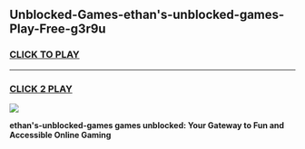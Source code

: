 
## Unblocked-Games-ethan's-unblocked-games-Play-Free-g3r9u
<h3>
<a href="https://premium76.site?title=ethan's-unblocked-games&ref=21A">CLICK TO PLAY</a></h3>
<hr>

<h3>
<a href="https://premium76.site?title=ethan's-unblocked-games&ref=21A">CLICK 2 PLAY</a>
  
</h3>

<a href="https://premium76.site?title=ethan's-unblocked-games&ref=21A"><img src="https://clearcache.store/games.png"></a>


**ethan's-unblocked-games games unblocked: Your Gateway to Fun and Accessible Online Gaming**
